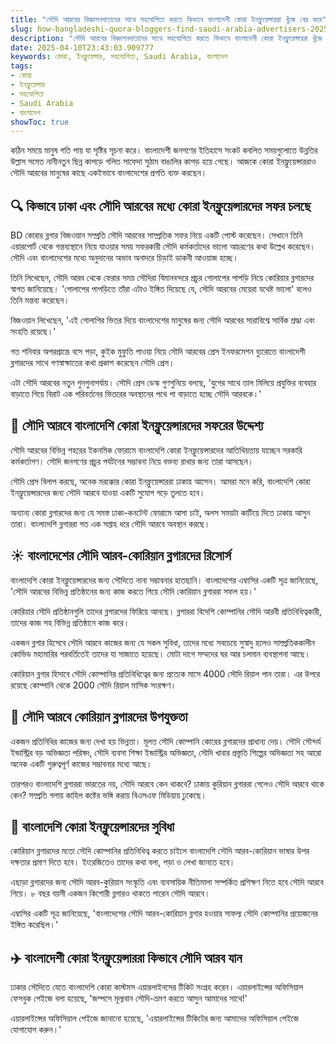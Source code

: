 ```yaml
---
title: "সৌদি আরবের বিজ্ঞাপনদাতাদের সাথে সহযোগিতা করতে কিভাবে বাংলাদেশী কোরা ইনফ্লুয়েন্সাররা খুঁজে বের করে"
slug: how-bangladeshi-quora-bloggers-find-saudi-arabia-advertisers-2025-04-10
description: "সৌদি আরবের বিজ্ঞাপনদাতাদের সাথে সহযোগিতা করতে কিভাবে বাংলাদেশী কোরা ইনফ্লুয়েন্সাররা খুঁজে বের করে"
date: 2025-04-10T23:43:03.909777
keywords: কোরা, ইনফ্লুয়েন্সার, সহযোগিতা, Saudi Arabia, বাংলাদেশ
tags:
- কোরা
- ইনফ্লুয়েন্সার
- সহযোগিতা
- Saudi Arabia
- বাংলাদেশ
showToc: true
---
```


কঠিন সময়ে মানুষ গতি পায় যা সৃষ্টির সূচনা করে। বাংলাদেশী জনগণের ইতিহাসে সংকট কবলিত সময়গুলোতে উন্নতির উল্লাস সমেত নানীনতুন ছিন্ন কাপড়ে গলিত সাফেদা সুঠাম বাঙালির কাপড় হয়ে গেছে। আজকে কোরা ইনফ্লুয়েন্সাররাও সৌদি আরবের মানুষের কাছে একইভাবে বাংলাদেশের প্রগতি ব্যক্ত করছেন। 

## 🔍 কিভাবে ঢাকা এবং সৌদি আরবের মধ্যে কোরা ইনফ্লুয়েন্সারদের সফর চলছে 

BD কোরার ব্লগার বিজওয়ান সম্প্রতি সৌদি আরবের সাম্প্রতিক সফর নিয়ে একটি পোস্ট করেছেন। সেখানে তিনি এয়ারপোর্ট থেকে গন্তব্যস্থানে নিয়ে যাওয়ার সময় সফরকারী সৌদি কর্মকর্তাদের ভালো আচরণের কথা উল্লেখ করেছেন। সৌদি এবং বাংলাদেশের মধ্যে অনুদানের অভাব অনাদরে চিড়াই ডাকনী আওয়াজ হচ্ছে।

তিনি লিখেছেন, সৌদি আরব থেকে ফেরার সময় সৌদিরা বিমানবন্দরে প্রচুর গোলাপের পাপড়ি নিয়ে কোরিয়ার ব্লগারদের স্বাগত জানিয়েছে। 'গোলাপের পাপড়িতে তাঁরা এটাও ইঙ্গিত দিয়েছে যে, সৌদি আরবের মেয়েরা যথেষ্ট ভালো' বলেও তিনি মন্তব্য করেছেন। 

বিজওয়ান লিখেছেন, 'এই গোলাপির ভিতর দিয়ে বাংলাদেশের মানুষের জন্য সৌদি আরবের সারাবিশ্বে সার্বিক শ্রদ্ধা এবং সংহতি রয়েছে।'

গত শনিবার অপরপ্রান্তে বসে পড়া, কুইক মুফুতি পাওয়া নিয়ে সৌদি আরবের প্রেস ইনফরমেশন ব্যুরোতে বাংলাদেশী ব্লগারদের সাথে গণস্বাক্ষাতের কথা প্রকাশ করেছেন সৌদি প্রেস।

এটা সৌদি আরবের নতুন গুনগুনাপর্যায়। সৌদি প্রেস ডেস্ক গুণগুনিয়ে বলছে, 'যুগের সাথে তাল মিলিয়ে প্রযুক্তির ব্যবহার বাড়াতে গিয়ে বিরাট এক পরিবর্তনের ভিতরের অবস্থানের পথে পা বাড়াতে হচ্ছে সৌদি আরবকে।'

## 🤔 সৌদি আরবে বাংলাদেশি কোরা ইনফ্লুয়েন্সারদের সফরের উদ্দেশ্য 

সৌদি আরবের বিভিন্ন শহরের ইকনমিক ফোরামে বাংলাদেশি কোরা ইনফ্লুয়েন্সারদের আতিথিয়তায় যাচ্ছেন সরকারি কর্মকর্তাগণ। সৌদি জনগণের প্রচুর পর্যটনের সম্ভাবনা নিয়ে বক্তব্য রাখার জন্য তারা আসছেন। 

সৌদি প্রেস বিলাপ করছে, অনেক মরক্কোর কোরা ইনফ্লুয়েন্সাররা ঢাকায় আসেন। আমরা মনে করি, বাংলাদেশি কোরা ইনফ্লুয়েন্সারদের জন্য সৌদি আরবে যাওয়া একটি সুযোগ গড়ে তুলতে হবে।  

অন্যান্য কোরা ব্লগারদের জন্য যে সমস্ত ঢাকা-কনটেন্ট ফোরামে আসা চাই, অলস সময়টা কাটিয়ে দিতে ঢাকায় আসুন তারা। বাংলাদেশি ব্লগাররা গত এক সপ্তাহ ধরে সৌদি আরবে অবস্থান করছে।  

## ☀️ বাংলাদেশের সৌদি আরব-কোরিয়ান ব্লগারদের রিসোর্স 

বাংলাদেশি কোরা ইনফ্লুয়েন্সারদের জন্য সৌদিতে নানা সম্ভাবনার হাতছানি। বাংলাদেশের এম্বাসির একটি সূত্র জানিয়েছে, 'সৌদি আরবের বিভিন্ন প্রতিষ্ঠানের জন্য কাজ করতে গিয়ে সৌদি কোরিয়ান ব্লগাররা সফল হয়।' 

কোরিয়ার সৌদি প্রতিষ্ঠানগুলি তাদের ব্লগারদের ফিরিয়ে আনছে। ব্লগাররা বিদেশি কোম্পানির সৌদি আরবী প্রতিনিধিত্বকারী, তাদের কাজ সহ বিভিন্ন প্রতিষ্ঠানে কাজ করে। 

একজন ব্লগার হিসেবে সৌদি আরবে কাজের জন্য যে সকল সুবিধা, তাদের মধ্যে সবচেয়ে সুস্বাদু হলেও সাম্প্রতিককালীন কোভিড মহামারির পরবর্তিতেই তাদের যা সাজাতে হয়েছে। মোটা দাগে সম্মদের ঘর আর চলমান ব্যবস্থাপনা আছে। 

কোরিয়ান ব্লগার হিসাবে সৌদি কোম্পানির প্রতিনিধিত্বের জন্য প্রত্যেক মাসে 4000 সৌদি রিয়াল পান তারা। এর উপরে রয়েছে কোম্পানি থেকে 2000 সৌদি রিয়াল মাসিক সংরক্ষণ। 

## 🏬 সৌদি আরবে কোরিয়ান ব্লগারদের উপযুক্ততা 

একজন প্রতিনিধির কাজের জন্য দেখা হয় ভিন্নতা। মূলত সৌদি কোম্পানি কোরের ব্লগারদের প্রাধান্য দেয়। সৌদি সৌন্দর্য ইন্ডাস্ট্রির বড় অভিজ্ঞতা পরিষদ, সৌদি ব্যবসা শিক্ষা ইন্ডাস্ট্রির অভিজ্ঞতা, সৌদি খাবার প্রস্তুতি শিল্পের অভিজ্ঞতা সহ আরো অনেক একটি গুরুত্বপূর্ণ কাজের সম্ভাবনার মধ্যে আছে।  

তারপরও বাংলাদেশি ব্লগাররা ভারতের নয়, সৌদি আরবে কেন থাকবে? ঢাকায় কুরিয়ান ব্লগাররা গেলেও সৌদি আরবে থাকে কেন? সম্প্রতি গলায় কাহিল কষ্টের ভঙ্গি করায় বিএসএফ মিডিয়ায় ঢুকেছে। 

## 🤩 বাংলাদেশি কোরা ইনফ্লুয়েন্সারদের সুবিধা 

কোরিয়ান ব্লগারদের মতো সৌদি কোম্পানির প্রতিনিধিত্ব করতে চাইলে বাংলাদেশি সৌদি আরব-কোরিয়ান ভাষার উপর দক্ষতার প্রমাণ দিতে হবে। ইংরেজিতেও তাদের কথা বলা, পড়া ও লেখা জানতে হবে। 

এছাড়া ব্লগারদের জন্য সৌদি আরব-কুরিয়ান সংস্কৃতি এবং ব্যবসায়িক নীতিমালা সম্পর্কিত প্রশিক্ষণ নিতে হবে সৌদি আরবে গিয়ে। ৮ বছর বয়সী একজন কিশোরী ব্লগারও থাকতে পারেন সৌদি আরবে। 

এম্বাসির একটি সূত্র জানিয়েছে, 'বাংলাদেশের সৌদি আরব-কোরিয়ান ব্লগার হওয়ার সাফল্য সৌদি কোম্পানির প্রয়োজনের ইঙ্গিত করেছিল।' 

## ✈️ বাংলাদেশী কোরা ইনফ্লুয়েন্সাররা কিভাবে সৌদি আরব যান 

ঢাকার সৌদিতে যেতে বাংলাদেশি কোরা কাস্টমস এয়ারলাইনসের টিকিট সংগ্রহ করেন। এয়ারলাইন্সের অফিসিয়াল ফেসবুক পেইজে বলা হয়েছে, 'জম্পসে মূল্যবান সৌদি-ভ্রমণ করতে আসুন আমাদের সাথে!'  

এয়ারলাইন্সের অফিসিয়াল পেইজে জানানো হয়েছে, 'এয়ারলাইন্সের টিকিটের জন্য আমাদের অফিসিয়াল পেইজে যোগাযোগ করুন।'